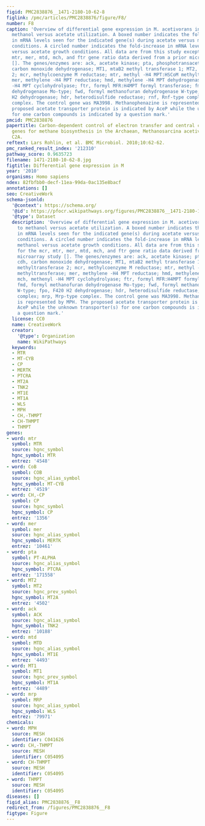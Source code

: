```yaml
---
figid: PMC2838876__1471-2180-10-62-8
figlink: /pmc/articles/PMC2838876/figure/F8/
number: F8
caption: 'Overview of differential gene expression in M. acetivorans in response to
  methanol versus acetate utilization. A boxed number indicates the fold-increase
  in mRNA levels seen for the indicated gene(s) during acetate versus methanol growth
  conditions. A circled number indicates the fold-increase in mRNA levels during methanol
  versus acetate growth conditions. All data are from this study except for the mcr,
  mtr, mer, mtd, mch, and ftr gene ratio data derived from a prior microarray study
  []. The genes/enzymes are: ack, acetate kinase; pta, phosphotransacetylase; cdh,
  carbon monoxide dehydrogenase; MT1, mtaB2 methyl transferase 1; MT2, mtaA, methyltransferase
  2; mcr, methylcoenzyme M reductase; mtr, methyl -H4 MPT:HSCoM methyltransferase;
  mer, methylene -H4 MPT reductase; hmd, methylene -H4 MPT dehydrogenase; mch, methenyl
  -H4 MPT cyclohydrolyase; ftr, formyl MFR:H4MPT formyl transferase; fmd, formyl methanofuran
  dehydrogenase Mo-type; fwd, formyl methanofuran dehydrogenase W-type; fpo, F420
  H2 dehydrogenase; hdr, heterodisulfide reductase; rnf, Rnf-type complex; mrp, Mrp-type
  complex. The control gene was MA3998. Methanophenazine is represented by MPH. The
  proposed acetate transporter protein is indicated by AceP while the unknown transporter(s)
  for one carbon compounds is indicated by a question mark.'
pmcid: PMC2838876
papertitle: Carbon-dependent control of electron transfer and central carbon pathway
  genes for methane biosynthesis in the Archaean, Methanosarcina acetivorans strain
  C2A.
reftext: Lars Rohlin, et al. BMC Microbiol. 2010;10:62-62.
pmc_ranked_result_index: '212310'
pathway_score: 0.9635723
filename: 1471-2180-10-62-8.jpg
figtitle: Differential gene expression in M
year: '2010'
organisms: Homo sapiens
ndex: 82fbfbb0-decf-11ea-99da-0ac135e8bacf
annotations: []
seo: CreativeWork
schema-jsonld:
  '@context': https://schema.org/
  '@id': https://pfocr.wikipathways.org/figures/PMC2838876__1471-2180-10-62-8.html
  '@type': Dataset
  description: 'Overview of differential gene expression in M. acetivorans in response
    to methanol versus acetate utilization. A boxed number indicates the fold-increase
    in mRNA levels seen for the indicated gene(s) during acetate versus methanol growth
    conditions. A circled number indicates the fold-increase in mRNA levels during
    methanol versus acetate growth conditions. All data are from this study except
    for the mcr, mtr, mer, mtd, mch, and ftr gene ratio data derived from a prior
    microarray study []. The genes/enzymes are: ack, acetate kinase; pta, phosphotransacetylase;
    cdh, carbon monoxide dehydrogenase; MT1, mtaB2 methyl transferase 1; MT2, mtaA,
    methyltransferase 2; mcr, methylcoenzyme M reductase; mtr, methyl -H4 MPT:HSCoM
    methyltransferase; mer, methylene -H4 MPT reductase; hmd, methylene -H4 MPT dehydrogenase;
    mch, methenyl -H4 MPT cyclohydrolyase; ftr, formyl MFR:H4MPT formyl transferase;
    fmd, formyl methanofuran dehydrogenase Mo-type; fwd, formyl methanofuran dehydrogenase
    W-type; fpo, F420 H2 dehydrogenase; hdr, heterodisulfide reductase; rnf, Rnf-type
    complex; mrp, Mrp-type complex. The control gene was MA3998. Methanophenazine
    is represented by MPH. The proposed acetate transporter protein is indicated by
    AceP while the unknown transporter(s) for one carbon compounds is indicated by
    a question mark.'
  license: CC0
  name: CreativeWork
  creator:
    '@type': Organization
    name: WikiPathways
  keywords:
  - MTR
  - MT-CYB
  - CP
  - MERTK
  - PTCRA
  - MT2A
  - TNK2
  - MT1E
  - MT1A
  - WLS
  - MPH
  - CH,-THMPT
  - CH-THMPT
  - THMPT
genes:
- word: mtr
  symbol: MTR
  source: hgnc_symbol
  hgnc_symbol: MTR
  entrez: '4548'
- word: CoB
  symbol: COB
  source: hgnc_alias_symbol
  hgnc_symbol: MT-CYB
  entrez: '4519'
- word: CH,-CP
  symbol: CP
  source: hgnc_symbol
  hgnc_symbol: CP
  entrez: '1356'
- word: mer
  symbol: mer
  source: hgnc_alias_symbol
  hgnc_symbol: MERTK
  entrez: '10461'
- word: pta
  symbol: PT-ALPHA
  source: hgnc_alias_symbol
  hgnc_symbol: PTCRA
  entrez: '171558'
- word: MT2
  symbol: MT2
  source: hgnc_prev_symbol
  hgnc_symbol: MT2A
  entrez: '4502'
- word: ack
  symbol: ACK
  source: hgnc_alias_symbol
  hgnc_symbol: TNK2
  entrez: '10188'
- word: mtd
  symbol: MTD
  source: hgnc_alias_symbol
  hgnc_symbol: MT1E
  entrez: '4493'
- word: MT1
  symbol: MT1
  source: hgnc_prev_symbol
  hgnc_symbol: MT1A
  entrez: '4489'
- word: mrp
  symbol: MRP
  source: hgnc_alias_symbol
  hgnc_symbol: WLS
  entrez: '79971'
chemicals:
- word: MPH
  source: MESH
  identifier: C041626
- word: CH,-THMPT
  source: MESH
  identifier: C054095
- word: CH-THMPT
  source: MESH
  identifier: C054095
- word: THMPT
  source: MESH
  identifier: C054095
diseases: []
figid_alias: PMC2838876__F8
redirect_from: /figures/PMC2838876__F8
figtype: Figure
---
```


